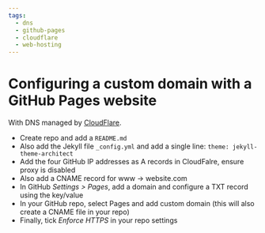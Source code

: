 ```yaml
---
tags:
  - dns
  - github-pages
  - cloudflare
  - web-hosting
---
```


# Configuring a custom domain with a GitHub Pages website

With DNS managed by [CloudFlare](cloudflare.com).

- Create repo and add a `README.md`
- Also add the Jekyll file `_config.yml` and add a single line: `theme: jekyll-theme-architect`
- Add the four GitHub IP addresses as A records in CloudFalre, ensure proxy is disabled
- Also add a CNAME record for www -> website.com
- In GitHub _Settings > Pages_, add a domain and configure a TXT record using the key/value
- In your GitHub repo, select Pages and add custom domain (this will also create a CNAME file in your repo)
- Finally, tick _Enforce HTTPS_ in your repo settings
